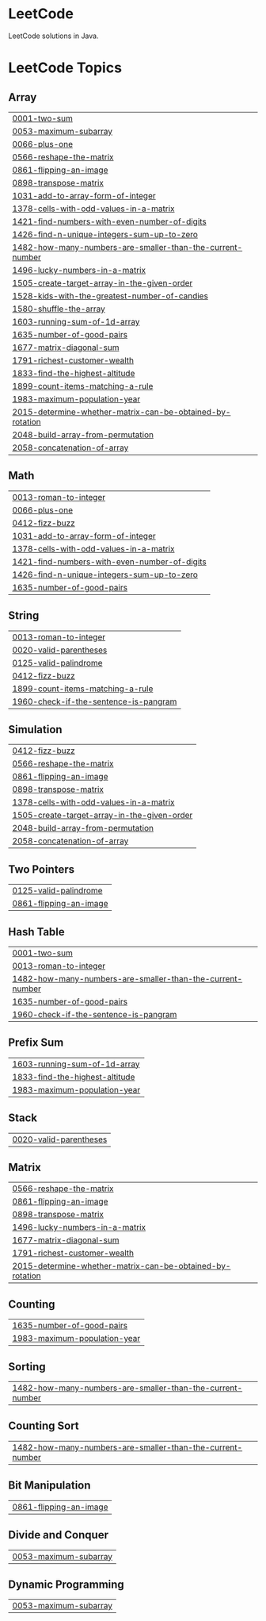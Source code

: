 # LeetCode
LeetCode solutions in Java.

<!---LeetCode Topics Start-->
# LeetCode Topics
## Array
|  |
| ------- |
| [0001-two-sum](https://github.com/diyam3/LeetCode/tree/master/0001-two-sum) |
| [0053-maximum-subarray](https://github.com/diyam3/LeetCode/tree/master/0053-maximum-subarray) |
| [0066-plus-one](https://github.com/diyam3/LeetCode/tree/master/0066-plus-one) |
| [0566-reshape-the-matrix](https://github.com/diyam3/LeetCode/tree/master/0566-reshape-the-matrix) |
| [0861-flipping-an-image](https://github.com/diyam3/LeetCode/tree/master/0861-flipping-an-image) |
| [0898-transpose-matrix](https://github.com/diyam3/LeetCode/tree/master/0898-transpose-matrix) |
| [1031-add-to-array-form-of-integer](https://github.com/diyam3/LeetCode/tree/master/1031-add-to-array-form-of-integer) |
| [1378-cells-with-odd-values-in-a-matrix](https://github.com/diyam3/LeetCode/tree/master/1378-cells-with-odd-values-in-a-matrix) |
| [1421-find-numbers-with-even-number-of-digits](https://github.com/diyam3/LeetCode/tree/master/1421-find-numbers-with-even-number-of-digits) |
| [1426-find-n-unique-integers-sum-up-to-zero](https://github.com/diyam3/LeetCode/tree/master/1426-find-n-unique-integers-sum-up-to-zero) |
| [1482-how-many-numbers-are-smaller-than-the-current-number](https://github.com/diyam3/LeetCode/tree/master/1482-how-many-numbers-are-smaller-than-the-current-number) |
| [1496-lucky-numbers-in-a-matrix](https://github.com/diyam3/LeetCode/tree/master/1496-lucky-numbers-in-a-matrix) |
| [1505-create-target-array-in-the-given-order](https://github.com/diyam3/LeetCode/tree/master/1505-create-target-array-in-the-given-order) |
| [1528-kids-with-the-greatest-number-of-candies](https://github.com/diyam3/LeetCode/tree/master/1528-kids-with-the-greatest-number-of-candies) |
| [1580-shuffle-the-array](https://github.com/diyam3/LeetCode/tree/master/1580-shuffle-the-array) |
| [1603-running-sum-of-1d-array](https://github.com/diyam3/LeetCode/tree/master/1603-running-sum-of-1d-array) |
| [1635-number-of-good-pairs](https://github.com/diyam3/LeetCode/tree/master/1635-number-of-good-pairs) |
| [1677-matrix-diagonal-sum](https://github.com/diyam3/LeetCode/tree/master/1677-matrix-diagonal-sum) |
| [1791-richest-customer-wealth](https://github.com/diyam3/LeetCode/tree/master/1791-richest-customer-wealth) |
| [1833-find-the-highest-altitude](https://github.com/diyam3/LeetCode/tree/master/1833-find-the-highest-altitude) |
| [1899-count-items-matching-a-rule](https://github.com/diyam3/LeetCode/tree/master/1899-count-items-matching-a-rule) |
| [1983-maximum-population-year](https://github.com/diyam3/LeetCode/tree/master/1983-maximum-population-year) |
| [2015-determine-whether-matrix-can-be-obtained-by-rotation](https://github.com/diyam3/LeetCode/tree/master/2015-determine-whether-matrix-can-be-obtained-by-rotation) |
| [2048-build-array-from-permutation](https://github.com/diyam3/LeetCode/tree/master/2048-build-array-from-permutation) |
| [2058-concatenation-of-array](https://github.com/diyam3/LeetCode/tree/master/2058-concatenation-of-array) |
## Math
|  |
| ------- |
| [0013-roman-to-integer](https://github.com/diyam3/LeetCode/tree/master/0013-roman-to-integer) |
| [0066-plus-one](https://github.com/diyam3/LeetCode/tree/master/0066-plus-one) |
| [0412-fizz-buzz](https://github.com/diyam3/LeetCode/tree/master/0412-fizz-buzz) |
| [1031-add-to-array-form-of-integer](https://github.com/diyam3/LeetCode/tree/master/1031-add-to-array-form-of-integer) |
| [1378-cells-with-odd-values-in-a-matrix](https://github.com/diyam3/LeetCode/tree/master/1378-cells-with-odd-values-in-a-matrix) |
| [1421-find-numbers-with-even-number-of-digits](https://github.com/diyam3/LeetCode/tree/master/1421-find-numbers-with-even-number-of-digits) |
| [1426-find-n-unique-integers-sum-up-to-zero](https://github.com/diyam3/LeetCode/tree/master/1426-find-n-unique-integers-sum-up-to-zero) |
| [1635-number-of-good-pairs](https://github.com/diyam3/LeetCode/tree/master/1635-number-of-good-pairs) |
## String
|  |
| ------- |
| [0013-roman-to-integer](https://github.com/diyam3/LeetCode/tree/master/0013-roman-to-integer) |
| [0020-valid-parentheses](https://github.com/diyam3/LeetCode/tree/master/0020-valid-parentheses) |
| [0125-valid-palindrome](https://github.com/diyam3/LeetCode/tree/master/0125-valid-palindrome) |
| [0412-fizz-buzz](https://github.com/diyam3/LeetCode/tree/master/0412-fizz-buzz) |
| [1899-count-items-matching-a-rule](https://github.com/diyam3/LeetCode/tree/master/1899-count-items-matching-a-rule) |
| [1960-check-if-the-sentence-is-pangram](https://github.com/diyam3/LeetCode/tree/master/1960-check-if-the-sentence-is-pangram) |
## Simulation
|  |
| ------- |
| [0412-fizz-buzz](https://github.com/diyam3/LeetCode/tree/master/0412-fizz-buzz) |
| [0566-reshape-the-matrix](https://github.com/diyam3/LeetCode/tree/master/0566-reshape-the-matrix) |
| [0861-flipping-an-image](https://github.com/diyam3/LeetCode/tree/master/0861-flipping-an-image) |
| [0898-transpose-matrix](https://github.com/diyam3/LeetCode/tree/master/0898-transpose-matrix) |
| [1378-cells-with-odd-values-in-a-matrix](https://github.com/diyam3/LeetCode/tree/master/1378-cells-with-odd-values-in-a-matrix) |
| [1505-create-target-array-in-the-given-order](https://github.com/diyam3/LeetCode/tree/master/1505-create-target-array-in-the-given-order) |
| [2048-build-array-from-permutation](https://github.com/diyam3/LeetCode/tree/master/2048-build-array-from-permutation) |
| [2058-concatenation-of-array](https://github.com/diyam3/LeetCode/tree/master/2058-concatenation-of-array) |
## Two Pointers
|  |
| ------- |
| [0125-valid-palindrome](https://github.com/diyam3/LeetCode/tree/master/0125-valid-palindrome) |
| [0861-flipping-an-image](https://github.com/diyam3/LeetCode/tree/master/0861-flipping-an-image) |
## Hash Table
|  |
| ------- |
| [0001-two-sum](https://github.com/diyam3/LeetCode/tree/master/0001-two-sum) |
| [0013-roman-to-integer](https://github.com/diyam3/LeetCode/tree/master/0013-roman-to-integer) |
| [1482-how-many-numbers-are-smaller-than-the-current-number](https://github.com/diyam3/LeetCode/tree/master/1482-how-many-numbers-are-smaller-than-the-current-number) |
| [1635-number-of-good-pairs](https://github.com/diyam3/LeetCode/tree/master/1635-number-of-good-pairs) |
| [1960-check-if-the-sentence-is-pangram](https://github.com/diyam3/LeetCode/tree/master/1960-check-if-the-sentence-is-pangram) |
## Prefix Sum
|  |
| ------- |
| [1603-running-sum-of-1d-array](https://github.com/diyam3/LeetCode/tree/master/1603-running-sum-of-1d-array) |
| [1833-find-the-highest-altitude](https://github.com/diyam3/LeetCode/tree/master/1833-find-the-highest-altitude) |
| [1983-maximum-population-year](https://github.com/diyam3/LeetCode/tree/master/1983-maximum-population-year) |
## Stack
|  |
| ------- |
| [0020-valid-parentheses](https://github.com/diyam3/LeetCode/tree/master/0020-valid-parentheses) |
## Matrix
|  |
| ------- |
| [0566-reshape-the-matrix](https://github.com/diyam3/LeetCode/tree/master/0566-reshape-the-matrix) |
| [0861-flipping-an-image](https://github.com/diyam3/LeetCode/tree/master/0861-flipping-an-image) |
| [0898-transpose-matrix](https://github.com/diyam3/LeetCode/tree/master/0898-transpose-matrix) |
| [1496-lucky-numbers-in-a-matrix](https://github.com/diyam3/LeetCode/tree/master/1496-lucky-numbers-in-a-matrix) |
| [1677-matrix-diagonal-sum](https://github.com/diyam3/LeetCode/tree/master/1677-matrix-diagonal-sum) |
| [1791-richest-customer-wealth](https://github.com/diyam3/LeetCode/tree/master/1791-richest-customer-wealth) |
| [2015-determine-whether-matrix-can-be-obtained-by-rotation](https://github.com/diyam3/LeetCode/tree/master/2015-determine-whether-matrix-can-be-obtained-by-rotation) |
## Counting
|  |
| ------- |
| [1635-number-of-good-pairs](https://github.com/diyam3/LeetCode/tree/master/1635-number-of-good-pairs) |
| [1983-maximum-population-year](https://github.com/diyam3/LeetCode/tree/master/1983-maximum-population-year) |
## Sorting
|  |
| ------- |
| [1482-how-many-numbers-are-smaller-than-the-current-number](https://github.com/diyam3/LeetCode/tree/master/1482-how-many-numbers-are-smaller-than-the-current-number) |
## Counting Sort
|  |
| ------- |
| [1482-how-many-numbers-are-smaller-than-the-current-number](https://github.com/diyam3/LeetCode/tree/master/1482-how-many-numbers-are-smaller-than-the-current-number) |
## Bit Manipulation
|  |
| ------- |
| [0861-flipping-an-image](https://github.com/diyam3/LeetCode/tree/master/0861-flipping-an-image) |
## Divide and Conquer
|  |
| ------- |
| [0053-maximum-subarray](https://github.com/diyam3/LeetCode/tree/master/0053-maximum-subarray) |
## Dynamic Programming
|  |
| ------- |
| [0053-maximum-subarray](https://github.com/diyam3/LeetCode/tree/master/0053-maximum-subarray) |
<!---LeetCode Topics End-->